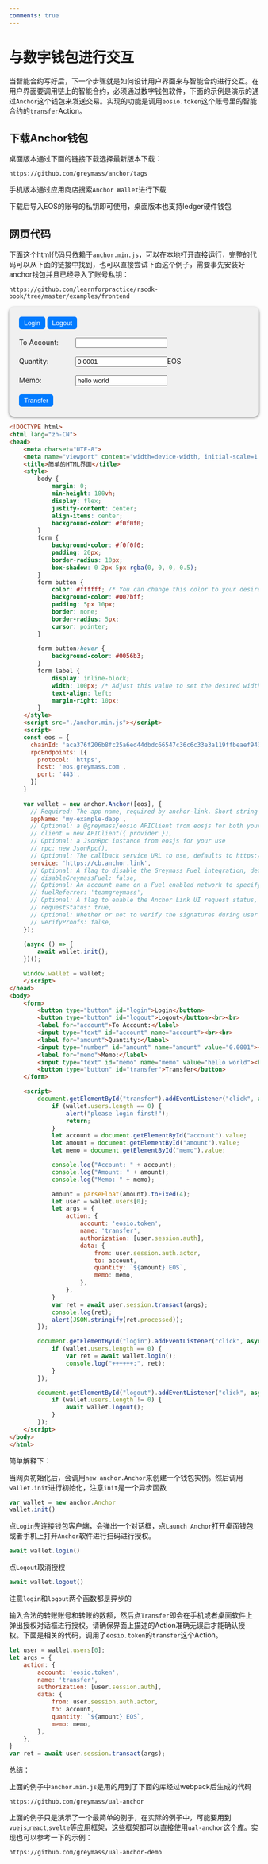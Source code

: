```yaml
---
comments: true
---
```


# 与数字钱包进行交互

当智能合约写好后，下一个步骤就是如何设计用户界面来与智能合约进行交互。在用户界面要调用链上的智能合约，必须通过数字钱包软件，下面的示例是演示的通过`Anchor`这个钱包来发送交易。实现的功能是调用`eosio.token`这个账号里的智能合约的`transfer`Action。

## 下载Anchor钱包

桌面版本通过下面的链接下载选择最新版本下载：

```
https://github.com/greymass/anchor/tags
```

手机版本通过应用商店搜索`Anchor Wallet`进行下载

下载后导入EOS的账号的私钥即可使用，桌面版本也支持ledger硬件钱包

## 网页代码

下面这个html代码只依赖于`anchor.min.js`，可以在本地打开直接运行，完整的代码可以从下面的链接中找到，也可以直接尝试下面这个例子，需要事先安装好anchor钱包并且已经导入了账号私钥：


```
https://github.com/learnforpractice/rscdk-book/tree/master/examples/frontend
```


<style>
    form {
        background-color: #f0f0f0;
        padding: 20px;
        border-radius: 10px;
        box-shadow: 0 2px 5px rgba(0, 0, 0, 0.5);
    }
    form button {
        color: #ffffff; /* You can change this color to your desired foreground color */
        background-color: #007bff;
        padding: 5px 10px;
        border: none;
        border-radius: 5px;
        cursor: pointer;
    }

    form button:hover {
        background-color: #0056b3;
    }
    form label {
        display: inline-block;
        width: 100px; /* Adjust this value to set the desired width for the labels */
        text-align: left;
        margin-right: 10px;
    }
</style>
<script src="../../assets/javascripts/anchor.min.js"></script>
<script>
const eos = {
    chainId: 'aca376f206b8fc25a6ed44dbdc66547c36c6c33e3a119ffbeaef943642f0e906',
    rpcEndpoints: [{
    protocol: 'https',
    host: 'eos.greymass.com',
    port: '443',
    }]
}

var wallet = new anchor.Anchor([eos], {
    // Required: The app name, required by anchor-link. Short string identifying the app
    appName: 'my-example-dapp',
    // Optional: a @greymass/eosio APIClient from eosjs for both your use and to use internally in UAL
    // client = new APIClient({ provider }),
    // Optional: a JsonRpc instance from eosjs for your use
    // rpc: new JsonRpc(),
    // Optional: The callback service URL to use, defaults to https://cb.anchor.link
    service: 'https://cb.anchor.link',
    // Optional: A flag to disable the Greymass Fuel integration, defaults to false (enabled)
    // disableGreymassFuel: false,
    // Optional: An account name on a Fuel enabled network to specify as the referrer for transactions
    // fuelReferrer: 'teamgreymass',
    // Optional: A flag to enable the Anchor Link UI request status, defaults to true (enabled)
    // requestStatus: true,  
    // Optional: Whether or not to verify the signatures during user login, defaults to false (disabled)
    // verifyProofs: false,
});

(async () => {
    await wallet.init();
})();

window.wallet = wallet;
</script>
<form>
    <button type="button" id="login">Login</button>
    <button type="button" id="logout">Logout</button><br><br>
    <label for="account">To Account:</label>
    <input type="text" id="account" name="account"><br><br>
    <label for="amount">Quantity:</label>
    <input type="number" id="amount" name="amount" value="0.0001"><label>EOS</label><br><br>
    <label for="memo">Memo:</label>
    <input type="text" id="memo" name="memo" value="hello world"><br><br>
    <button type="button" id="transfer">Transfer</button>
</form>

<script>
    document.getElementById("transfer").addEventListener("click", async function() {
        if (wallet.users.length == 0) {
            alert("please login first!");
            return;
        }
        let account = document.getElementById("account").value;
        let amount = document.getElementById("amount").value;
        let memo = document.getElementById("memo").value;

        console.log("Account: " + account);
        console.log("Amount: " + amount);
        console.log("Memo: " + memo);

        amount = parseFloat(amount).toFixed(4);
        let user = wallet.users[0];
        let args = {
            action: {
                account: 'eosio.token',
                name: 'transfer',
                authorization: [user.session.auth],
                data: {
                    from: user.session.auth.actor,
                    to: account,
                    quantity: `${amount} EOS`,
                    memo: memo,
                },
            },
        }
        var ret = await user.session.transact(args);
        console.log(ret);
        alert(JSON.stringify(ret.processed));
    });

    document.getElementById("login").addEventListener("click", async function() {
        if (wallet.users.length == 0) {
            var ret = await wallet.login();
            console.log("++++++:", ret);
        }
    });

    document.getElementById("logout").addEventListener("click", async function() {
        if (wallet.users.length != 0) {
            await wallet.logout();
        }
    });
</script>


```html
<!DOCTYPE html>
<html lang="zh-CN">
<head>
    <meta charset="UTF-8">
    <meta name="viewport" content="width=device-width, initial-scale=1.0">
    <title>简单的HTML界面</title>
    <style>
        body {
            margin: 0;
            min-height: 100vh;
            display: flex;
            justify-content: center;
            align-items: center;
            background-color: #f0f0f0;
        }
        form {
            background-color: #f0f0f0;
            padding: 20px;
            border-radius: 10px;
            box-shadow: 0 2px 5px rgba(0, 0, 0, 0.5);
        }
        form button {
            color: #ffffff; /* You can change this color to your desired foreground color */
            background-color: #007bff;
            padding: 5px 10px;
            border: none;
            border-radius: 5px;
            cursor: pointer;
        }
    
        form button:hover {
            background-color: #0056b3;
        }
        form label {
            display: inline-block;
            width: 100px; /* Adjust this value to set the desired width for the labels */
            text-align: left;
            margin-right: 10px;
        }
    </style>
    <script src="./anchor.min.js"></script>
    <script>    
    const eos = {
      chainId: 'aca376f206b8fc25a6ed44dbdc66547c36c6c33e3a119ffbeaef943642f0e906',
      rpcEndpoints: [{
        protocol: 'https',
        host: 'eos.greymass.com',
        port: '443',
      }]
    }
    
    var wallet = new anchor.Anchor([eos], {
      // Required: The app name, required by anchor-link. Short string identifying the app
      appName: 'my-example-dapp',
      // Optional: a @greymass/eosio APIClient from eosjs for both your use and to use internally in UAL
      // client = new APIClient({ provider }),
      // Optional: a JsonRpc instance from eosjs for your use
      // rpc: new JsonRpc(),
      // Optional: The callback service URL to use, defaults to https://cb.anchor.link
      service: 'https://cb.anchor.link',
      // Optional: A flag to disable the Greymass Fuel integration, defaults to false (enabled)
      // disableGreymassFuel: false,
      // Optional: An account name on a Fuel enabled network to specify as the referrer for transactions
      // fuelReferrer: 'teamgreymass',
      // Optional: A flag to enable the Anchor Link UI request status, defaults to true (enabled)
      // requestStatus: true,  
      // Optional: Whether or not to verify the signatures during user login, defaults to false (disabled)
      // verifyProofs: false,
    });
    
    (async () => {
        await wallet.init();
    })();

    window.wallet = wallet;
    </script>
</head>
<body>
    <form>
        <button type="button" id="login">Login</button>
        <button type="button" id="logout">Logout</button><br><br>
        <label for="account">To Account:</label>
        <input type="text" id="account" name="account"><br><br>
        <label for="amount">Quantity:</label>
        <input type="number" id="amount" name="amount" value="0.0001"><label>EOS</label><br><br>
        <label for="memo">Memo:</label>
        <input type="text" id="memo" name="memo" value="hello world"><br><br>
        <button type="button" id="transfer">Transfer</button>
    </form>

    <script>
        document.getElementById("transfer").addEventListener("click", async function() {
            if (wallet.users.length == 0) {
                alert("please login first!");
                return;
            }
            let account = document.getElementById("account").value;
            let amount = document.getElementById("amount").value;
            let memo = document.getElementById("memo").value;

            console.log("Account: " + account);
            console.log("Amount: " + amount);
            console.log("Memo: " + memo);

            amount = parseFloat(amount).toFixed(4);
            let user = wallet.users[0];
            let args = {
                action: {
                    account: 'eosio.token',
                    name: 'transfer',
                    authorization: [user.session.auth],
                    data: {
                        from: user.session.auth.actor,
                        to: account,
                        quantity: `${amount} EOS`,
                        memo: memo,
                    },
                },
            }
            var ret = await user.session.transact(args);
            console.log(ret);
            alert(JSON.stringify(ret.processed));
        });

        document.getElementById("login").addEventListener("click", async function() {
            if (wallet.users.length == 0) {
                var ret = await wallet.login();
                console.log("++++++:", ret);
            }
        });

        document.getElementById("logout").addEventListener("click", async function() {
            if (wallet.users.length != 0) {
                await wallet.logout();
            }
        });
    </script>
</body>
</html>
```

简单解释下：

当网页初始化后，会调用`new anchor.Anchor`来创建一个钱包实例。然后调用`wallet.init`进行初始化，注意`init`是一个异步函数

```javascript
var wallet = new anchor.Anchor
wallet.init()
```

点`Login`先连接钱包客户端，会弹出一个对话框，点`Launch Anchor`打开桌面钱包或者手机上打开`Anchor`软件进行扫码进行授权。

```javascript
await wallet.login()
```

点`Logout`取消授权

```javascript
await wallet.logout()
```

注意`login`和`logout`两个函数都是异步的


输入合法的转账账号和转账的数额，然后点`Transfer`即会在手机或者桌面软件上弹出授权对话框进行授权。请确保界面上描述的Action准确无误后才能确认授权。下面是相关的代码，调用了`eosio.token`的`transfer`这个Action。

```javascript
let user = wallet.users[0];
let args = {
    action: {
        account: 'eosio.token',
        name: 'transfer',
        authorization: [user.session.auth],
        data: {
            from: user.session.auth.actor,
            to: account,
            quantity: `${amount} EOS`,
            memo: memo,
        },
    },
}
var ret = await user.session.transact(args);
```

总结：

上面的例子中`anchor.min.js`是用的用到了下面的库经过webpack后生成的代码

```
https://github.com/greymass/ual-anchor
```

上面的例子只是演示了一个最简单的例子，在实际的例子中，可能要用到`vuejs`,`react`,`svelte`等应用框架，这些框架都可以直接使用`ual-anchor`这个库。实现也可以参考一下的示例：

```
https://github.com/greymass/ual-anchor-demo
```
